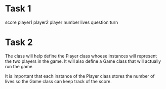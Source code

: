 # Task 1

score
player1
player2
player number
lives
question
turn

# Task 2

The class will help define the Player class whoese instances will represent the two players in the game. It will also define a Game class that will actually run the game.

It is important that each instance of the Player class stores the number of lives so the Game class can keep track of the score.


